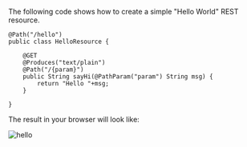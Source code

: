 The following code shows how to create a simple "Hello World" REST resource.

    @Path("/hello")
    public class HelloResource {

        @GET
        @Produces("text/plain")
        @Path("/{param}")
        public String sayHi(@PathParam("param") String msg) {
            return "Hello "+msg;
        }

    }

The result in your browser will look like:

![hello]({seed-doc}/views/rest/img/hello.png)











